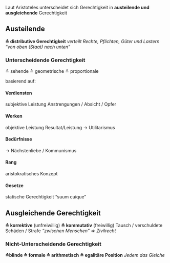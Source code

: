 Laut Aristoteles unterscheidet sich Gerechtigkeit in **austeilende und ausgleichende** Gerechtigkeit
## Austeilende
**≙ distributive Gerechtigkeit**
_verteilt Rechte, Pflichten, Güter und Lastern_
_“von oben (Staat) nach unten”_
### Unterscheidende Gerechtigkeit
≙ sehende ≙ geometrische ≙ proportionale

basierend auf:
#### Verdiensten
subjektive Leistung
Anstrengungen / Absicht / Opfer
#### Werken
objektive Leistung
Resultat/Leistung → Utilitarismus
#### Bedürfnisse
→ Nächstenliebe / Kommunismus
#### Rang
aristokratisches Konzept
#### Gesetze
statische Gerechtigkeit
“suum cuique”

## Ausgleichende Gerechtigkeit
**≙ korrektive** (unfreiwillig) **≙ kommutativ** (freiwillig)
Tausch / verschuldete Schäden / Strafe
_“zwischen Menschen” ⇒ Zivilrecht_
### Nicht-Unterscheidende Gerechtigkeit
**≙blinde ≙ formale ≙ arithmetisch ≙ egalitäre Position**
_Jedem das Gleiche_